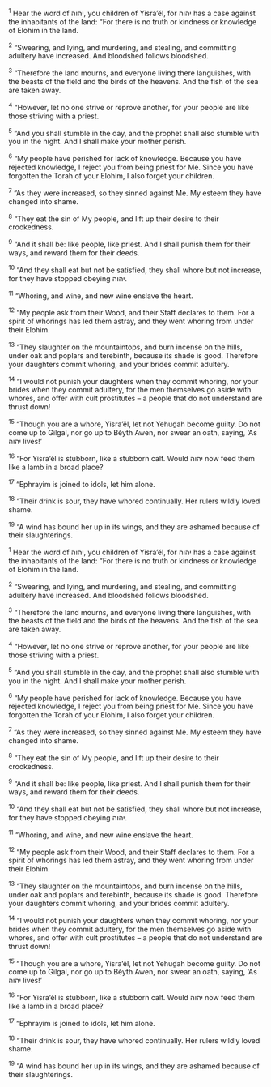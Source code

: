 <sup>1</sup> Hear the word of יהוה, you children of Yisra’ĕl, for יהוה has a case against the inhabitants of the land: “For there is no truth or kindness or knowledge of Elohim in the land.

<sup>2</sup> “Swearing, and lying, and murdering, and stealing, and committing adultery have increased. And bloodshed follows bloodshed.

<sup>3</sup> “Therefore the land mourns, and everyone living there languishes, with the beasts of the field and the birds of the heavens. And the fish of the sea are taken away.

<sup>4</sup> “However, let no one strive or reprove another, for your people are like those striving with a priest.

<sup>5</sup> “And you shall stumble in the day, and the prophet shall also stumble with you in the night. And I shall make your mother perish.

<sup>6</sup> “My people have perished for lack of knowledge. Because you have rejected knowledge, I reject you from being priest for Me. Since you have forgotten the Torah of your Elohim, I also forget your children.

<sup>7</sup> “As they were increased, so they sinned against Me. My esteem they have changed into shame.

<sup>8</sup> “They eat the sin of My people, and lift up their desire to their crookedness.

<sup>9</sup> “And it shall be: like people, like priest. And I shall punish them for their ways, and reward them for their deeds.

<sup>10</sup> “And they shall eat but not be satisfied, they shall whore but not increase, for they have stopped obeying יהוה.

<sup>11</sup> “Whoring, and wine, and new wine enslave the heart.

<sup>12</sup> “My people ask from their Wood, and their Staff declares to them. For a spirit of whorings has led them astray, and they went whoring from under their Elohim.

<sup>13</sup> “They slaughter on the mountaintops, and burn incense on the hills, under oak and poplars and terebinth, because its shade is good. Therefore your daughters commit whoring, and your brides commit adultery.

<sup>14</sup> “I would not punish your daughters when they commit whoring, nor your brides when they commit adultery, for the men themselves go aside with whores, and offer with cult prostitutes – a people that do not understand are thrust down!

<sup>15</sup> “Though you are a whore, Yisra’ĕl, let not Yehuḏah become guilty. Do not come up to Gilgal, nor go up to Bĕyth Awen, nor swear an oath, saying, ‘As יהוה lives!’

<sup>16</sup> “For Yisra’ĕl is stubborn, like a stubborn calf. Would יהוה now feed them like a lamb in a broad place?

<sup>17</sup> “Ephrayim is joined to idols, let him alone.

<sup>18</sup> “Their drink is sour, they have whored continually. Her rulers wildly loved shame.

<sup>19</sup> “A wind has bound her up in its wings, and they are ashamed because of their slaughterings.

<sup>1</sup> Hear the word of יהוה, you children of Yisra’ĕl, for יהוה has a case against the inhabitants of the land: “For there is no truth or kindness or knowledge of Elohim in the land.

<sup>2</sup> “Swearing, and lying, and murdering, and stealing, and committing adultery have increased. And bloodshed follows bloodshed.

<sup>3</sup> “Therefore the land mourns, and everyone living there languishes, with the beasts of the field and the birds of the heavens. And the fish of the sea are taken away.

<sup>4</sup> “However, let no one strive or reprove another, for your people are like those striving with a priest.

<sup>5</sup> “And you shall stumble in the day, and the prophet shall also stumble with you in the night. And I shall make your mother perish.

<sup>6</sup> “My people have perished for lack of knowledge. Because you have rejected knowledge, I reject you from being priest for Me. Since you have forgotten the Torah of your Elohim, I also forget your children.

<sup>7</sup> “As they were increased, so they sinned against Me. My esteem they have changed into shame.

<sup>8</sup> “They eat the sin of My people, and lift up their desire to their crookedness.

<sup>9</sup> “And it shall be: like people, like priest. And I shall punish them for their ways, and reward them for their deeds.

<sup>10</sup> “And they shall eat but not be satisfied, they shall whore but not increase, for they have stopped obeying יהוה.

<sup>11</sup> “Whoring, and wine, and new wine enslave the heart.

<sup>12</sup> “My people ask from their Wood, and their Staff declares to them. For a spirit of whorings has led them astray, and they went whoring from under their Elohim.

<sup>13</sup> “They slaughter on the mountaintops, and burn incense on the hills, under oak and poplars and terebinth, because its shade is good. Therefore your daughters commit whoring, and your brides commit adultery.

<sup>14</sup> “I would not punish your daughters when they commit whoring, nor your brides when they commit adultery, for the men themselves go aside with whores, and offer with cult prostitutes – a people that do not understand are thrust down!

<sup>15</sup> “Though you are a whore, Yisra’ĕl, let not Yehuḏah become guilty. Do not come up to Gilgal, nor go up to Bĕyth Awen, nor swear an oath, saying, ‘As יהוה lives!’

<sup>16</sup> “For Yisra’ĕl is stubborn, like a stubborn calf. Would יהוה now feed them like a lamb in a broad place?

<sup>17</sup> “Ephrayim is joined to idols, let him alone.

<sup>18</sup> “Their drink is sour, they have whored continually. Her rulers wildly loved shame.

<sup>19</sup> “A wind has bound her up in its wings, and they are ashamed because of their slaughterings.

